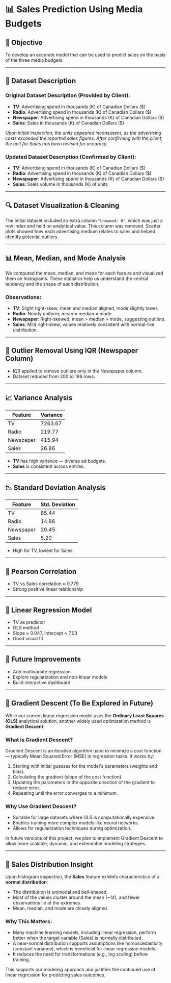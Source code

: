 # 📊 Sales Prediction Using Media Budgets

## 📌 Objective

To develop an accurate model that can be used to predict sales on the basis of the three media budgets.

---

## 🧾 Dataset Description

### Original Dataset Description (Provided by Client):

- **TV**: Advertising spend in thousands (K) of Canadian Dollars ($)
- **Radio**: Advertising spend in thousands (K) of Canadian Dollars ($)
- **Newspaper**: Advertising spend in thousands (K) of Canadian Dollars ($)
- **Sales**: Sales in thousands (K) of Canadian Dollars ($)

*Upon initial inspection, the units appeared inconsistent, as the advertising costs exceeded the reported sales figures. After confirming with the client, the unit for Sales has been revised for accuracy.*

### Updated Dataset Description (Confirmed by Client):

- **TV**: Advertising spend in thousands (K) of Canadian Dollars ($)
- **Radio**: Advertising spend in thousands (K) of Canadian Dollars ($)
- **Newspaper**: Advertising spend in thousands (K) of Canadian Dollars ($)
- **Sales**: Sales volume in thousands (K) of units

---

## 🔍 Dataset Visualization & Cleaning

The initial dataset included an extra column `"Unnamed: 0"`, which was just a row index and held no analytical value. This column was removed. Scatter plots showed how each advertising medium relates to sales and helped identify potential outliers.

---

## 📊 Mean, Median, and Mode Analysis

We computed the mean, median, and mode for each feature and visualized them on histograms. These statistics help us understand the central tendency and the shape of each distribution.

### Observations:

- **TV**: Slight right-skew; mean and median aligned, mode slightly lower.
- **Radio**: Nearly uniform; mean ≈ median ≈ mode.
- **Newspaper**: Right-skewed; mean > median > mode, suggesting outliers.
- **Sales**: Mild right-skew; values relatively consistent with normal-like distribution.

---

## 🧹 Outlier Removal Using IQR (Newspaper Column)

- IQR applied to remove outliers only in the Newspaper column.
- Dataset reduced from 200 to 198 rows.

---

## 📈 Variance Analysis

| Feature     | Variance  |
|-------------|-----------|
| TV          | 7263.67   |
| Radio       | 219.77    |
| Newspaper   | 415.94    |
| Sales       | 26.86     |

- **TV** has high variance — diverse ad budgets.
- **Sales** is consistent across entries.

---

## 📉 Standard Deviation Analysis

| Feature     | Std. Deviation |
|-------------|----------------|
| TV          | 85.44          |
| Radio       | 14.86          |
| Newspaper   | 20.45          |
| Sales       | 5.20           |

- High for TV, lowest for Sales.

---

## 📌 Pearson Correlation

- TV vs Sales correlation ≈ 0.779
- Strong positive linear relationship

---

## 📐 Linear Regression Model

- TV as predictor
- OLS method
- Slope ≈ 0.047, Intercept ≈ 7.03
- Good visual fit

---

## 🚀 Future Improvements

- Add multivariate regression
- Explore regularization and non-linear models
- Build interactive dashboard

---

## 🔁 Gradient Descent (To Be Explored in Future)

While our current linear regression model uses the **Ordinary Least Squares (OLS)** analytical solution, another widely used optimization method is **Gradient Descent**.

### What is Gradient Descent?

Gradient Descent is an iterative algorithm used to minimize a cost function — typically Mean Squared Error (MSE) in regression tasks. It works by:

1. Starting with initial guesses for the model's parameters (weights and bias).
2. Calculating the gradient (slope of the cost function).
3. Updating the parameters in the opposite direction of the gradient to reduce error.
4. Repeating until the error converges to a minimum.

### Why Use Gradient Descent?

- Suitable for large datasets where OLS is computationally expensive.
- Enables training more complex models like neural networks.
- Allows for regularization techniques during optimization.

In future versions of this project, we plan to implement Gradient Descent to allow more scalable, dynamic, and extendable modeling strategies.

---

## 🧮 Sales Distribution Insight

Upon histogram inspection, the **Sales** feature exhibits characteristics of a **normal distribution**:

- The distribution is unimodal and bell-shaped.
- Most of the values cluster around the mean (~14), and fewer observations lie at the extremes.
- Mean, median, and mode are closely aligned.

### Why This Matters:

- Many machine learning models, including linear regression, perform better when the target variable (Sales) is normally distributed.
- A near-normal distribution supports assumptions like homoscedasticity (constant variance), which is beneficial for linear regression models.
- It reduces the need for transformations (e.g., log scaling) before training.

This supports our modeling approach and justifies the continued use of linear regression for predicting sales outcomes.
